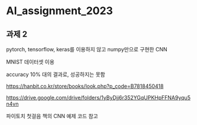 # AI_assignment_2023

## 과제 2

pytorch, tensorflow, keras를 이용하지 않고 numpy만으로 구현한 CNN

MNIST 데이터셋 이용

accuracy 10% 대의 결과로, 성공하지는 못함

https://hanbit.co.kr/store/books/look.php?p_code=B7818450418

https://drive.google.com/drive/folders/1yByDjj6r352YGqUPKHpFFNA9yqu5n4vn

파이토치 첫걸음 책의 CNN 예제 코드 참고